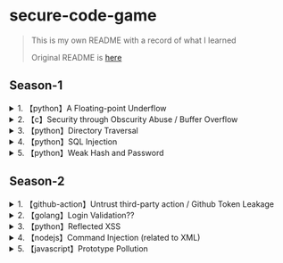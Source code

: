 # secure-code-game

> This is my own README with a record of what I learned
>
> Original README is [here](./docs/README.md)

## Season-1

<details>

<summary>1. 【python】A Floating-point Underflow</summary>

>  浮動小数点アンダーフロー脆弱性

- float型を使う際は気をつけるべき点が増える
    - コンピュータの仕組み上、正確な少数を表現できないため
        ```python
        a = 1.1
        b = 2.2
        c = 3.3

        # 以下の演算はAssertionErrorとなる
        assert a + b == c
        ```
    - 大きい少数を用いると内部で近似が行われ、小さい少数が打ち消されてしまう
        ```python
        a = 1e19  # <- float
        b = 1000.00

        # 以下の演算はAssertionErrorとなる
        assert a + b == 10000000000000001000
        ```
- Pythonだと`decimal.Decimal`モジュールを使うと、正確な浮動小数点の計算が可能
    - `Decimal(str(***))`：代入する数値をstr型にするのが鉄則?
- また、プログラムの仕様に沿い／を定義し、適切な最大値と最小値の範囲検査を行うことが重要
    - 最大値、最小値はグローバル変数で定義する

</details>

<details>

<summary>2. 【c】Security through Obscurity Abuse / Buffer Overflow</summary>


- 隠蔽によるセキュリティでは、不十分なことが多く、他のセキュリティ対策と合わせて使用するべき
    - 問題では、攻撃者がバイナリからこれらの攻撃を可能とすることが伺える
- Buffer Overflowに関しては、やはり境界検査はしっかりやろうに帰着
    - 「最低値から最大値の間のあたいになっているか」
- gdbでバイナリ検査してわかったこと
    - strtol()は、char*型で表現された数字をlong型整数値に変換する関数だが、マイナス値を入れるとバイナリ上で補数表現がされる
    - strtol()の演算結果をメモリのindex計算に用いると、マイナス値をうまく活用することで、想定外のメモリ番地へアクセス可能となる
        ```example
        // 本来なら`input_from_strtol = 0x2`等の小さな自然数が望まれる場面
        // 以下は、strtol('-6')のケース
        input_from_strtol = 0xFFFFFFFFFFFFFFFA

        /*
        本来なら、0x5500006 より高いアドレスへアクセスすることを想定しているが、
        補数表現で大きな値が入ると、x64環境で16桁しか保持されないので、
        演算結果が`0x10000000005500000`となり、切り捨てで`0x0000000005500000`=`0x5500000`
        つまり、想定した0x5500006より低いアドレスへのアクセスを許してしまう
        */
        EAX = 0x5500000
        struct[EAX + input_from_strtol + 0x6] = 1
        ```

</details>

<details>

<summary>3. 【python】Directory Traversal</summary>

- 今までの考えだと、ディレクトリトラバーサルにはサニタイズで対処するのかと思っていた。が、入力されたパスを一回演算して、アクセス先が想定されたパス配下を指しているかを比較するという手段がある
    ```python
    import os

    # アクセスが想定されるパス
    base_dir = os.path.dirname(os.path.abspath(__file__))

    inputPath = input("ユーザ／攻撃者が入力したパス:")

    # ここで入力されたパスを一度演算する
    realPath = os.path.realpath(inputPath)

    # 入力されたパスとアクセスが想定されるパスが同じディレクトリ上を指しているか検査する
    # ディレクトリトラバーサルがある場合、realPathは別のディレクトリを指す
    assert base_dir == os.path.commonprefix([base_dir, realPath])
    ```

</details>

<details>

<summary>4. 【python】SQL Injection</summary>

- SQL Injection対策にはplaceholderを使用する
    ```python
    query = "SELECT price FROM stocks WHERE symbol = ?"
    cur.execute(query, (value,))
    ```
- セキュリティの観点では、動的なクエリ生成はよろしくないので、上記のようなプリペアドステートメントを使用するべき
    - ユーザからクエリを受取、そのまま`executescript()`や`execute()`に流すのは危険
        - クエリではなく、パラメータを受け取るというのが重要

</details>

<details>

<summary>5. 【python】Weak Hash and Password</summary>

- ハッシュ値における衝突攻撃の懸念があるため、MD5ではなく、SHA-256などの強力なハッシュ関数を使うべき
- パスワードハッシュの話
    - SHA-256は計算コスト(ビット長256bit, 64文字分)が高くないため、パスワードハッシュで使用すると解読される懸念？
    - パスワードハッシュのベストプラクティスは[OWASP](https://cheatsheetseries.owasp.org/cheatsheets/Password_Storage_Cheat_Sheet.html#peppering)を参考にすると良い
    - パスワード保存の手段
        - saltを使う
        - pepperを使う：HMACを使う。パスワードハッシュ(本文)と共有鍵(Hardware Security Modulesにしまう)を元にもう一度ハッシュをかける。
        - WorkFactorを使う：各パスワードに対してハッシュを何回か反復する。
    - パスワードハッシュの手段
        - **Argon2id** <= 今回はこれをpythonライブラリで実装する
        - scrypt
        - etc...
- CodeQLの結果
    - セキュリティタブ
        ![Code scanning](./imgs/CodeScannig.png)
    - 詳細
        ![Measure1](./imgs/Measure1.png)
        ![Measure2](./imgs/Measure2.png)
        ![Measure3](./imgs/Measure3.png)
        ![Measure4](./imgs/Measure4.png)

</details>

## Season-2

<details>

<summary>1. 【github-action】Untrust third-party action / Github Token Leakage</summary>

- Github Marketplaceからサードパーティ製のGithub Actionを使用するのは便利だが、気をつけることも増える
    - (サードパーティ製のActionを通して)攻撃面が増える
    - プロジェクトの依存関係が増える
- サードパーティ製のActionを利用する際に気をつけること
    - 単純なタスクには用いない
    - 検証済みの作成者からのGitHubアクションを使用する
    - バージョンは最新を保つ(セキュリティ上の修正が入っている可能性があるため)
    - メンテナンスと更新を考慮する
    - 組織の設定でActionを無効化／制限することを検討する
    - Actionの追加には複数のレビュアで確認するプロセスを作る
- Github Tokenの権限を既存のワークフローを壊さない限りで、必要最低限のアクセス許可にする(読み取り・書き込み ⇒ 読み取りのみなど)。

</details>

<details>

<summary>2. 【golang】Login Validation??</summary>

- @
- @

</details>

<details>

<summary>3. 【python】Reflected XSS</summary>

- @
- @

</details>

<details>

<summary>4. 【nodejs】Command Injection (related to XML)</summary>

- @
- @

</details>

<details>

<summary>5. 【javascript】Prototype Pollution</summary>

- @
- Mitigation
    - 引数の型をチェックする
    - Object.freeze
- 参考: [HackTricks](https://book.hacktricks.xyz/v/jp/pentesting-web/deserialization/nodejs-proto-prototype-pollution#javascriptniokerupurototaipu)

</details>
